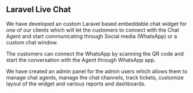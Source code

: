 ## Laravel Live Chat

We have developed an custom Laravel based embeddable chat widget for one of our clients which will let the customers to connect with the Chat Agent and start communicating through Social media (WhatsApp) or a custom chat window.

The customers can connect the WhatsApp by scanning the QR code and start the conversation with the Agent through WhatsApp app.

We have created an admin panel for the admin users which allows them to manage chat agents, manage the chat channels, track tickets, customize layout of the widget and various reports and dashboards.

